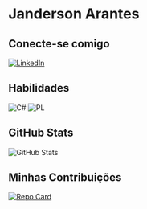 
# Janderson Arantes

## Conecte-se comigo
[![LinkedIn](https://img.shields.io/badge/LinkedIn-0077B5?style=for-the-badge&logo=linkedin&logoColor=white)](https://www.linkedin.com/in/janderson-alves-de-arantes-0487367b/)
## Habilidades
![C#](https://img.shields.io/badge/C%23-239120?style=for-the-badge&logo=c-sharp&logoColor=white) ![PL](https://img.shields.io/badge/PL%2FSQL-FFFFFF?style=for-the-badge&logo=oracle&logoColor=FF0000&labelColor=FFFFFF&color=FF0000)
## GitHub Stats
![GitHub Stats](https://github-readme-stats.vercel.app/api?username=jandersonarantes&theme=transparent&bg_color=000&border_color=30A3DC&show_icons=true&icon_color=30A3DC&hide_title=true&title_color=E94D5F&text_color=FFF&hide=stars)

## Minhas Contribuições
[![Repo Card](https://github-readme-stats.vercel.app/api/pin/?username=jandersonarantes&repo=dio-lab-open-source&bg_color=000&border_color=30A3DC&show_icons=true&icon_color=30A3DC&title_color=E94D5F&text_color=FFF)](https://github.com/jandersonarantes/dio-lab-open-source)
